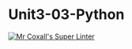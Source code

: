 # Unit3-03-Python
[![Mr Coxall's Super Linter](https://github.com/ICS3U-Programming-PeterS/Unit3-03-Python/workflows/Mr%20Coxall's%20Super%20Linter/badge.svg)](https://github.com/ICS3U-Programming-PeterS/Unit3-03-Python/actions/)
